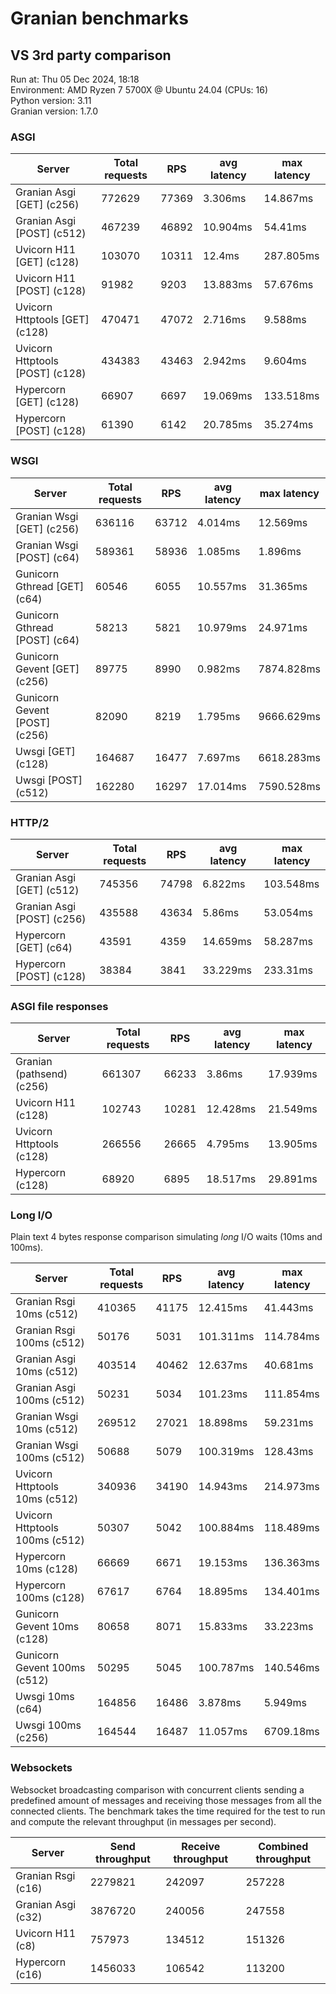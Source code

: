 # Granian benchmarks



## VS 3rd party comparison

Run at: Thu 05 Dec 2024, 18:18    
Environment: AMD Ryzen 7 5700X @ Ubuntu 24.04 (CPUs: 16)    
Python version: 3.11    
Granian version: 1.7.0    

### ASGI

| Server | Total requests | RPS | avg latency | max latency |
| --- | --- | --- | --- | --- |
| Granian Asgi [GET] (c256) | 772629 | 77369 | 3.306ms | 14.867ms |
| Granian Asgi [POST] (c512) | 467239 | 46892 | 10.904ms | 54.41ms |
| Uvicorn H11 [GET] (c128) | 103070 | 10311 | 12.4ms | 287.805ms |
| Uvicorn H11 [POST] (c128) | 91982 | 9203 | 13.883ms | 57.676ms |
| Uvicorn Httptools [GET] (c128) | 470471 | 47072 | 2.716ms | 9.588ms |
| Uvicorn Httptools [POST] (c128) | 434383 | 43463 | 2.942ms | 9.604ms |
| Hypercorn [GET] (c128) | 66907 | 6697 | 19.069ms | 133.518ms |
| Hypercorn [POST] (c128) | 61390 | 6142 | 20.785ms | 35.274ms |


### WSGI

| Server | Total requests | RPS | avg latency | max latency |
| --- | --- | --- | --- | --- |
| Granian Wsgi [GET] (c256) | 636116 | 63712 | 4.014ms | 12.569ms |
| Granian Wsgi [POST] (c64) | 589361 | 58936 | 1.085ms | 1.896ms |
| Gunicorn Gthread [GET] (c64) | 60546 | 6055 | 10.557ms | 31.365ms |
| Gunicorn Gthread [POST] (c64) | 58213 | 5821 | 10.979ms | 24.971ms |
| Gunicorn Gevent [GET] (c256) | 89775 | 8990 | 0.982ms | 7874.828ms |
| Gunicorn Gevent [POST] (c256) | 82090 | 8219 | 1.795ms | 9666.629ms |
| Uwsgi [GET] (c128) | 164687 | 16477 | 7.697ms | 6618.283ms |
| Uwsgi [POST] (c512) | 162280 | 16297 | 17.014ms | 7590.528ms |


### HTTP/2

| Server | Total requests | RPS | avg latency | max latency |
| --- | --- | --- | --- | --- |
| Granian Asgi [GET] (c512) | 745356 | 74798 | 6.822ms | 103.548ms |
| Granian Asgi [POST] (c256) | 435588 | 43634 | 5.86ms | 53.054ms |
| Hypercorn [GET] (c64) | 43591 | 4359 | 14.659ms | 58.287ms |
| Hypercorn [POST] (c128) | 38384 | 3841 | 33.229ms | 233.31ms |


### ASGI file responses

| Server | Total requests | RPS | avg latency | max latency |
| --- | --- | --- | --- | --- |
| Granian (pathsend) (c256) | 661307 | 66233 | 3.86ms | 17.939ms |
| Uvicorn H11 (c128) | 102743 | 10281 | 12.428ms | 21.549ms |
| Uvicorn Httptools (c128) | 266556 | 26665 | 4.795ms | 13.905ms |
| Hypercorn (c128) | 68920 | 6895 | 18.517ms | 29.891ms |


### Long I/O

Plain text 4 bytes response comparison simulating *long* I/O waits (10ms and 100ms).

| Server | Total requests | RPS | avg latency | max latency |
| --- | --- | --- | --- | --- |
| Granian Rsgi 10ms (c512) | 410365 | 41175 | 12.415ms | 41.443ms |
| Granian Rsgi 100ms (c512) | 50176 | 5031 | 101.311ms | 114.784ms |
| Granian Asgi 10ms (c512) | 403514 | 40462 | 12.637ms | 40.681ms |
| Granian Asgi 100ms (c512) | 50231 | 5034 | 101.23ms | 111.854ms |
| Granian Wsgi 10ms (c512) | 269512 | 27021 | 18.898ms | 59.231ms |
| Granian Wsgi 100ms (c512) | 50688 | 5079 | 100.319ms | 128.43ms |
| Uvicorn Httptools 10ms (c512) | 340936 | 34190 | 14.943ms | 214.973ms |
| Uvicorn Httptools 100ms (c512) | 50307 | 5042 | 100.884ms | 118.489ms |
| Hypercorn 10ms (c128) | 66669 | 6671 | 19.153ms | 136.363ms |
| Hypercorn 100ms (c128) | 67617 | 6764 | 18.895ms | 134.401ms |
| Gunicorn Gevent 10ms (c128) | 80658 | 8071 | 15.833ms | 33.223ms |
| Gunicorn Gevent 100ms (c512) | 50295 | 5045 | 100.787ms | 140.546ms |
| Uwsgi 10ms (c64) | 164856 | 16486 | 3.878ms | 5.949ms |
| Uwsgi 100ms (c256) | 164544 | 16487 | 11.057ms | 6709.18ms |


### Websockets

Websocket broadcasting comparison with concurrent clients sending a predefined amount of messages and receiving those messages from all the connected clients. The benchmark takes the time required for the test to run and compute the relevant throughput (in messages per second).

| Server | Send throughput | Receive throughput | Combined throughput |
| --- | --- | --- | --- |
| Granian Rsgi (c16) | 2279821 | 242097 | 257228 |
| Granian Asgi (c32) | 3876720 | 240056 | 247558 |
| Uvicorn H11 (c8) | 757973 | 134512 | 151326 |
| Hypercorn (c16) | 1456033 | 106542 | 113200 |

